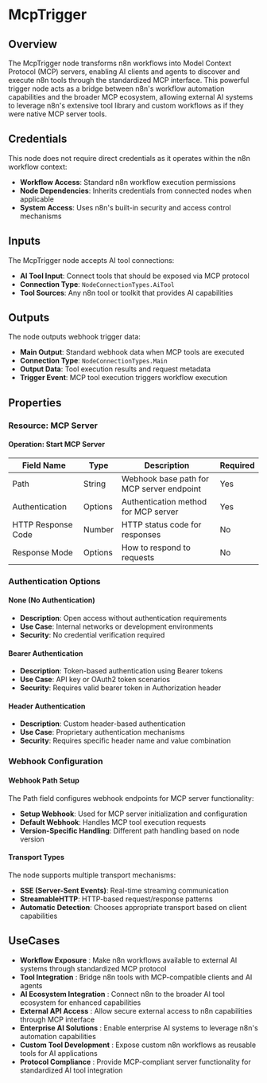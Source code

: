 # McpTrigger

## Overview

The McpTrigger node transforms n8n workflows into Model Context Protocol (MCP) servers, enabling AI clients and agents to discover and execute n8n tools through the standardized MCP interface. This powerful trigger node acts as a bridge between n8n's workflow automation capabilities and the broader MCP ecosystem, allowing external AI systems to leverage n8n's extensive tool library and custom workflows as if they were native MCP server tools.

## Credentials

This node does not require direct credentials as it operates within the n8n workflow context:

- **Workflow Access**: Standard n8n workflow execution permissions
- **Node Dependencies**: Inherits credentials from connected nodes when applicable
- **System Access**: Uses n8n's built-in security and access control mechanisms

## Inputs

The McpTrigger node accepts AI tool connections:

- **AI Tool Input**: Connect tools that should be exposed via MCP protocol
- **Connection Type**: `NodeConnectionTypes.AiTool`
- **Tool Sources**: Any n8n tool or toolkit that provides AI capabilities

## Outputs

The node outputs webhook trigger data:

- **Main Output**: Standard webhook data when MCP tools are executed
- **Connection Type**: `NodeConnectionTypes.Main`
- **Output Data**: Tool execution results and request metadata
- **Trigger Event**: MCP tool execution triggers workflow execution

## Properties

### Resource: MCP Server

#### Operation: Start MCP Server

| Field Name | Type | Description | Required |
|---|---|---|---|
| Path | String | Webhook base path for MCP server endpoint | Yes |
| Authentication | Options | Authentication method for MCP server | Yes |
| HTTP Response Code | Number | HTTP status code for responses | No |
| Response Mode | Options | How to respond to requests | No |

### Authentication Options

#### None (No Authentication)
- **Description**: Open access without authentication requirements
- **Use Case**: Internal networks or development environments
- **Security**: No credential verification required

#### Bearer Authentication
- **Description**: Token-based authentication using Bearer tokens
- **Use Case**: API key or OAuth2 token scenarios
- **Security**: Requires valid bearer token in Authorization header

#### Header Authentication
- **Description**: Custom header-based authentication
- **Use Case**: Proprietary authentication mechanisms
- **Security**: Requires specific header name and value combination

### Webhook Configuration

#### Webhook Path Setup
The Path field configures webhook endpoints for MCP server functionality:
- **Setup Webhook**: Used for MCP server initialization and configuration
- **Default Webhook**: Handles MCP tool execution requests
- **Version-Specific Handling**: Different path handling based on node version

#### Transport Types
The node supports multiple transport mechanisms:
- **SSE (Server-Sent Events)**: Real-time streaming communication
- **StreamableHTTP**: HTTP-based request/response patterns
- **Automatic Detection**: Chooses appropriate transport based on client capabilities

## UseCases

- **Workflow Exposure** : Make n8n workflows available to external AI systems through standardized MCP protocol
- **Tool Integration** : Bridge n8n tools with MCP-compatible clients and AI agents
- **AI Ecosystem Integration** : Connect n8n to the broader AI tool ecosystem for enhanced capabilities
- **External API Access** : Allow secure external access to n8n capabilities through MCP interface
- **Enterprise AI Solutions** : Enable enterprise AI systems to leverage n8n's automation capabilities
- **Custom Tool Development** : Expose custom n8n workflows as reusable tools for AI applications
- **Protocol Compliance** : Provide MCP-compliant server functionality for standardized AI tool integration
